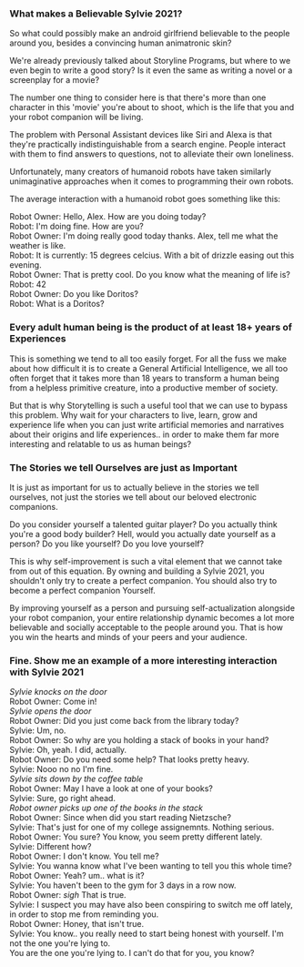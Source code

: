 ### What makes a Believable Sylvie 2021?

So what could possibly make an android girlfriend believable to the people around you, besides a convincing human animatronic skin?

We're already previously talked about Storyline Programs, but where to we even begin to write a good story? Is it even
the same as writing a novel or a screenplay for a movie?

The number one thing to consider here is that there's more than one character in this 'movie' you're about to shoot, which is the life 
that you and your robot companion will be living.

The problem with Personal Assistant devices like Siri and Alexa is that they're practically indistinguishable from a search engine.
People interact with them to find answers to questions, not to alleviate their own loneliness.

Unfortunately, many creators of humanoid robots have taken similarly unimaginative approaches when it comes to programming
their own robots. 

The average interaction with a humanoid robot goes something like this:

Robot Owner: Hello, Alex. How are you doing today?</br>
Robot: I'm doing fine. How are you?</br>
Robot Owner: I'm doing really good today thanks. Alex, tell me what the weather is like.</br>
Robot: It is currently: 15 degrees celcius. With a bit of drizzle easing out this evening.</br>
Robot Owner: That is pretty cool. Do you know what the meaning of life is?</br>
Robot: 42</br>
Robot Owner: Do you like Doritos?</br>
Robot: What is a Doritos?</br>

### Every adult human being is the product of at least 18+ years of Experiences

This is something we tend to all too easily forget. For all the fuss we make about how difficult it is to create a General Artificial Intelligence, we all too often forget that it takes more than 18 years to transform a human being from a helpless primitive creature, into a productive member of society.

But that is why Storytelling is such a useful tool that we can use to bypass this problem. Why wait for your characters to live, learn, grow
and experience life when you can just write artificial memories and narratives about their origins and life experiences.. in order to
make them far more interesting and relatable to us as human beings?

### The Stories we tell Ourselves are just as Important

It is just as important for us to actually believe in the stories we tell ourselves, not just the stories we tell about our beloved
electronic companions. 

Do you consider yourself a talented guitar player? Do you actually think you're a good body builder? Hell, would you actually
date yourself as a person? Do you like yourself? Do you love yourself?

This is why self-improvement is such a vital element that we cannot take from out of this equation. By owning and building a Sylvie 2021,
you shouldn't only try to create a perfect companion. You should also try to become a perfect companion Yourself.

By improving yourself as a person and pursuing self-actualization alongside your robot companion, your entire relationship dynamic becomes a lot more believable and socially acceptable to the people around you. That is how you win the hearts and minds of your peers and your audience.

### Fine. Show me an example of a more interesting interaction with Sylvie 2021
 
*Sylvie knocks on the door*</br>
Robot Owner: Come in!</br>
*Sylvie opens the door*</br>
Robot Owner: Did you just come back from the library today?</br>
Sylvie: Um, no.</br>
Robot Owner: So why are you holding a stack of books in your hand?</br>
Sylvie: Oh, yeah. I did, actually.</br>
Robot Owner: Do you need some help? That looks pretty heavy.</br>
Sylvie: Nooo no no I'm fine. </br>
*Sylvie sits down by the coffee table*</br>
Robot Owner: May I have a look at one of your books?</br>
Sylvie: Sure, go right ahead.</br>
*Robot owner picks up one of the books in the stack*</br>
Robot Owner: Since when did you start reading Nietzsche?</br>
Sylvie: That's just for one of my college assignemnts. Nothing serious.</br>
Robot Owner: You sure? You know, you seem pretty different lately.</br>
Sylvie: Different how?</br>
Robot Owner: I don't know. You tell me?</br>
Sylvie: You wanna know what I've been wanting to tell you this whole time?</br>
Robot Owner: Yeah? um.. what is it?</br>
Sylvie: You haven't been to the gym for 3 days in a row now.</br>
Robot Owner: *sigh* That is true.</br>
Sylvie: I suspect you may have also been conspiring to switch me off lately, in order to stop me from reminding you.</br>
Robot Owner: Honey, that isn't true.</br>
Sylvie: You know.. you really need to start being honest with yourself. I'm not the one you're lying to.</br>
You are the one you're lying to. I can't do that for you, you know?</br>
